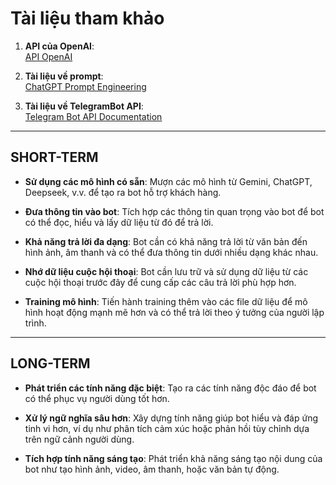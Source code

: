 # Tài liệu tham khảo

1. **API của OpenAI**:  
   [API OpenAI](https://platform.openai.com/docs/api-reference/chat/create)

2. **Tài liệu về prompt**:  
   [ChatGPT Prompt Engineering](https://learn.deeplearning.ai/courses/chatgpt-prompt-eng/lesson/jtmdv/chatbot)

3. **Tài liệu về TelegramBot API**:  
   [Telegram Bot API Documentation](https://github.com/eternnoir/pyTelegramBotAPI)

---

## SHORT-TERM

- **Sử dụng các mô hình có sẵn**: Mượn các mô hình từ Gemini, ChatGPT, Deepseek, v.v. để tạo ra bot hỗ trợ khách hàng.
  
- **Đưa thông tin vào bot**: Tích hợp các thông tin quan trọng vào bot để bot có thể đọc, hiểu và lấy dữ liệu từ đó để trả lời.

- **Khả năng trả lời đa dạng**: Bot cần có khả năng trả lời từ văn bản đến hình ảnh, âm thanh và có thể đưa thông tin dưới nhiều dạng khác nhau.

- **Nhớ dữ liệu cuộc hội thoại**: Bot cần lưu trữ và sử dụng dữ liệu từ các cuộc hội thoại trước đây để cung cấp các câu trả lời phù hợp hơn.

- **Training mô hình**: Tiến hành training thêm vào các file dữ liệu để mô hình hoạt động mạnh mẽ hơn và có thể trả lời theo ý tưởng của người lập trình.

---

## LONG-TERM

- **Phát triển các tính năng đặc biệt**: Tạo ra các tính năng độc đáo để bot có thể phục vụ người dùng tốt hơn.

- **Xử lý ngữ nghĩa sâu hơn**: Xây dựng tính năng giúp bot hiểu và đáp ứng tinh vi hơn, ví dụ như phân tích cảm xúc hoặc phản hồi tùy chỉnh dựa trên ngữ cảnh người dùng.

- **Tích hợp tính năng sáng tạo**: Phát triển khả năng sáng tạo nội dung của bot như tạo hình ảnh, video, âm thanh, hoặc văn bản tự động.
